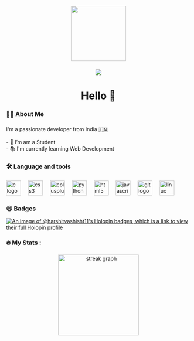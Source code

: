 <div align="center">
  <img height="150" src="https://camo.githubusercontent.com/62da68eb62b1e5f175f7d1f0191dd89a653d7908feb22d37d4a0ab07365d6791/68747470733a2f2f6d656469612e67697068792e636f6d2f6d656469612f4d3967624264396e6244724f5475314d71782f67697068792e676966"  />
</div>

###

<div align="center">
</div>

###

<div align="center">
  <a href="https://visitorbadge.io/status?path=HarshitVashisht11"><img src="https://api.visitorbadge.io/api/visitors?path=HarshitVashisht11&countColor=%2337d67a&style=flat-square" /></a>
</div>

###

<h1 align="center">Hello 👋</h1>

###

<h3 align="left">👩‍💻  About Me</h3>

###

<p align="left">I'm a passionate developer from India  🇮🇳<br><br>- 🔭 I’m am a Student <br>- 📚 I'm currently learning Web Development</p>

###

<h3 align="left">🛠 Language and tools</h3>

###

<div align="left">
  <img src="https://cdn.jsdelivr.net/gh/devicons/devicon/icons/c/c-original.svg" height="40" alt="c logo"  />
  <img width="12" />
  <img src="https://cdn.jsdelivr.net/gh/devicons/devicon/icons/css3/css3-original.svg" height="40" alt="css3 logo"  />
  <img width="12" />
  <img src="https://cdn.jsdelivr.net/gh/devicons/devicon/icons/cplusplus/cplusplus-original.svg" height="40" alt="cplusplus logo"  />
  <img width="12" />
  <img src="https://cdn.jsdelivr.net/gh/devicons/devicon/icons/python/python-original.svg" height="40" alt="python logo"  />
  <img width="12" />
  <img src="https://cdn.jsdelivr.net/gh/devicons/devicon/icons/html5/html5-original.svg" height="40" alt="html5 logo"  />
  <img width="12" />
  <img src="https://cdn.jsdelivr.net/gh/devicons/devicon/icons/javascript/javascript-original.svg" height="40" alt="javascript logo"  />
  <img width="12" />
  <img src="https://cdn.jsdelivr.net/gh/devicons/devicon/icons/git/git-original.svg" height="40" alt="git logo"  />
  <img width="12" />
  <img src="https://cdn.jsdelivr.net/gh/devicons/devicon/icons/linux/linux-original.svg" height="40" alt="linux logo"  />
</div>

###

<h3 align="left">😄 Badges</h3>

[![An image of @harshitvashisht11's Holopin badges, which is a link to view their full Holopin profile](https://holopin.me/harshitvashisht11)](https://holopin.io/@harshitvashisht11)

###

<h3 align="left">🔥   My Stats :</h3>

###

<div align="center">
  <img src="https://streak-stats.demolab.com?user=HarshitVashisht11&locale=en&mode=daily&theme=dark&hide_border=false&border_radius=5&order=3" height="220" alt="streak graph"  />
</div>

###
